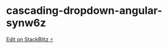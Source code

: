# cascading-dropdown-angular-synw6z

[Edit on StackBlitz ⚡️](https://stackblitz.com/edit/cascading-dropdown-angular-synw6z)